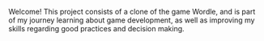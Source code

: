 Welcome! This project consists of a clone of the game Wordle, and is part of my journey learning about game development, as well as improving my skills regarding good practices and decision making.
